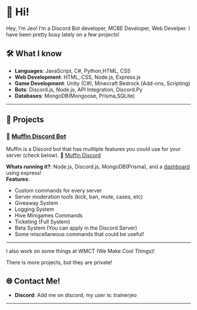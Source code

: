 # 👾 Hi!

Hey, I’m Jeo! I’m a Discord Bot developer, MCBE Developer, Web Develper. I have been pretty busy lately on a few projects!

## 🛠️ What I know

- **Languages**: JavaScript, C#, Python,HTML, CSS
- **Web Development**: HTML, CSS, Node.js, Express.js
- **Game Development**: Unity (C#), Minecraft Bedrock (Add-ons, Scripting)
- **Bots**: Discord.js, Node.js, API Integration, Discord.Py
- **Databases**: MongoDB(Mongoose, Prisma,SQLite)

---

## 🚀 Projects

### 🧁 **[Muffin Discord Bot](https://muffindiscord.me)**  
Muffin is a Discord bot that has muiltiple features you could use for your server (check below). 🧁
[Muffin Discord](https://discord.gg/rYad6kW2N5)

**Whats running it?**: Node.js, Discord.js, MongoDB(Prisma), and a [dashboard](https://muffindiscord.me/) using express!  
**Features**:
- Custom commands for every server
- Server moderation tools (kick, ban, mute, cases, etc)
- Giveaway System
- Logging System
- Hive Minigames Commands
- Ticketing (Full System)
- Beta System (You can apply in the Discord Server)
- Some miscellaneous commands that could be useful!

---

I also work on some things at WMCT (We Make Cool Things)!

There is more projects, but they are private!




## 🌐 Contact Me!

- **Discord**: Add me on discord, my user is: trainerjeo 

---
